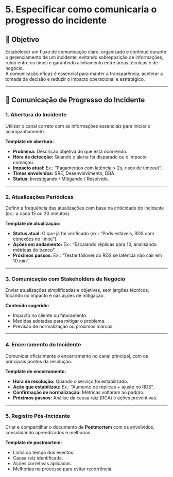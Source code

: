 # 5. Especificar como comunicaria o progresso do incidente

## 🎯 Objetivo
Estabelecer um fluxo de comunicação claro, organizado e contínuo durante o gerenciamento de um incidente, evitando sobreposição de informações, ruído entre os times e garantindo alinhamento entre áreas técnicas e de negócio.  
A comunicação eficaz é essencial para manter a transparência, acelerar a tomada de decisão e reduzir o impacto operacional e estratégico.

---

## 📢 Comunicação de Progresso do Incidente

### 1. Abertura do Incidente
Utilizar o canal correto com as informações essenciais para iniciar o acompanhamento.

**Template de abertura:**
- **Problema:** Descrição objetiva do que está ocorrendo.
- **Hora de detecção:** Quando o alerta foi disparado ou o impacto começou.
- **Impacto atual:** Ex.: “Pagamentos com latência > 2s, risco de timeout”.
- **Times envolvidos:** SRE, Desenvolvimento, DBA.
- **Status:** Investigando / Mitigando / Resolvido.

---

### 2. Atualizações Periódicas
Definir a frequência das atualizações com base na criticidade do incidente (ex.: a cada 15 ou 30 minutos).

**Template de atualização:**
- **Status atual:** O que já foi verificado (ex.: “Pods estáveis, RDS com conexões no limite”).
- **Ações em andamento:** Ex.: “Escalando réplicas para 10, analisando métricas do banco”.
- **Próximos passos:** Ex.: “Testar failover do RDS se latência não cair em 10 min”.

---

### 3. Comunicação com Stakeholders de Negócio
Enviar atualizações simplificadas e objetivas, sem jargões técnicos, focando no impacto e nas ações de mitigação.

**Conteúdo sugerido:**
- Impacto no cliente ou faturamento.
- Medidas adotadas para mitigar o problema.
- Previsão de normalização ou próximos marcos.

---

### 4. Encerramento do Incidente
Comunicar oficialmente o encerramento no canal principal, com os principais pontos da resolução.

**Template de encerramento:**
- **Hora de resolução:** Quando o serviço foi estabilizado.
- **Ação que estabilizou:** Ex.: “Aumento de réplicas + ajuste no RDS”.
- **Confirmação de normalização:** Métricas voltaram ao padrão.
- **Próximos passos:** Análise da causa raiz (RCA) e ações preventivas.

---

### 5. Registro Pós‑Incidente
Criar e compartilhar o documento de **Postmortem** com os envolvidos, consolidando aprendizados e melhorias.

**Template de postmortem:**
- Linha do tempo dos eventos.
- Causa raiz identificada.
- Ações corretivas aplicadas.
- Melhorias no processo para evitar recorrência.
